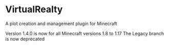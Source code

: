 # VirtualRealty
A plot creation and management plugin for Minecraft

Version 1.4.0 is now for all Minecraft versions 1.8 to 1.17
The Legacy branch is now deprecated
